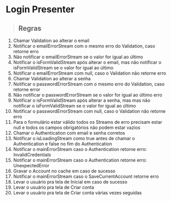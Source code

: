 # Login Presenter

> ## Regras
1. Chamar Validation ao alterar o email
2. Notificar o emailErrorStream com o mesmo erro do Validation, caso retorne 
erro
3. Não notificar o emailErrorStream se o valor for igual ao último
4. Notificar o isFormValidStream após alterar o email, mas não notificar o 
isFormValidStream se o valor for igual ao último
5. Notificar o emailErrorStream com null, caso o Validation não retorne erro
6. Chamar Validation ao alterar a senha
7. Notificar o passwordErrorStream com o mesmo erro do Validation, caso 
retorne error
8. Não notificar o passwordErrorStream se o valor for igual ao último
erro
9. Notificar o isFormValidStream após alterar a senha, mas mas não notificar 
o isFormValidStream se o valor for igual ao último
10. Notificar o passwordErrorStream com null, caso o Validation não retorne erro
11. Para o formulário estar válido todos os Streams de erro precisam estar null 
e todos os campos obrigatórios não podem estar vazios
12. Chamar o Authentication com email e senha corretos
13. Notificar o isLoadingStream como true antes de chamar o Authentication e 
false no fim do Authentication
14. Notificar o mainErrorStream caso o Authentication retorne erro: 
InvalidCredentials 
15. Notificar o mainErrorStream caso o Authentication retorne erro: 
UnexpectedError
16. Gravar o Account no cache em caso de sucesso
17. Notificar o mainErrorStream caso o SaveCurrentAccount retorne erro
18. Levar o usuário pra tela de Inicial em caso de sucesso
19. Levar o usuário pra tela de Criar conta
20. Levar o usuário pra tela de Criar conta várias vezes seguidas